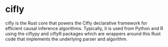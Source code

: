 # cifly

cifly is the Rust core that powers the CIfly declarative framework for efficient
causal inference algorithms. Typically, it is used from Python and R using the
ciflypy and ciflyR packages which are wrappers around this Rust code that
implements the underlying parser and algorithm.
